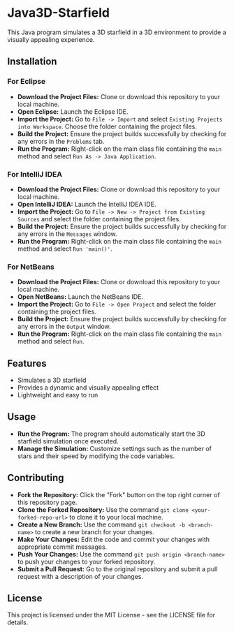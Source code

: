 <h1><b>Java3D-Starfield</b></h1>
<p>This Java program simulates a 3D starfield in a 3D environment to provide a visually appealing experience.</p>

<h2><b>Installation</b></h2>
    
<h3>For Eclipse</h3>
<ul>
<li><b>Download the Project Files:</b> Clone or download this repository to your local machine.</li>
<li><b>Open Eclipse:</b> Launch the Eclipse IDE.</li>
<li><b>Import the Project:</b> Go to <code>File -> Import</code> and select <code>Existing Projects into Workspace</code>. Choose the folder containing the project files.</li>
<li><b>Build the Project:</b> Ensure the project builds successfully by checking for any errors in the <code>Problems</code> tab.</li>
<li><b>Run the Program:</b> Right-click on the main class file containing the <code>main</code> method and select <code>Run As -> Java Application</code>.</li>
</ul>

<h3>For IntelliJ IDEA</h3>
<ul>
<li><b>Download the Project Files:</b> Clone or download this repository to your local machine.</li>
<li><b>Open IntelliJ IDEA:</b> Launch the IntelliJ IDEA IDE.</li>
<li><b>Import the Project:</b> Go to <code>File -> New -> Project from Existing Sources</code> and select the folder containing the project files.</li>
<li><b>Build the Project:</b> Ensure the project builds successfully by checking for any errors in the <code>Messages</code> window.</li>
<li><b>Run the Program:</b> Right-click on the main class file containing the <code>main</code> method and select <code>Run 'main()'</code>.</li>
</ul>

<h3>For NetBeans</h3>
<ul>
<li><b>Download the Project Files:</b> Clone or download this repository to your local machine.</li>
<li><b>Open NetBeans:</b> Launch the NetBeans IDE.</li>
<li><b>Import the Project:</b> Go to <code>File -> Open Project</code> and select the folder containing the project files.</li>
<li><b>Build the Project:</b> Ensure the project builds successfully by checking for any errors in the <code>Output</code> window.</li>
<li><b>Run the Program:</b> Right-click on the main class file containing the <code>main</code> method and select <code>Run</code>.</li>
</ul>

<h2>Features</h2>
<ul>
<li>Simulates a 3D starfield</li>
<li>Provides a dynamic and visually appealing effect</li>
<li>Lightweight and easy to run</li>
</ul>

<h2>Usage</h2>
<ul>
<li><b>Run the Program:</b> The program should automatically start the 3D starfield simulation once executed.</li>
<li><b>Manage the Simulation:</b> Customize settings such as the number of stars and their speed by modifying the code variables.</li>
</ul>

<h2>Contributing</h2>
<ul>
<li><b>Fork the Repository:</b> Click the "Fork" button on the top right corner of this repository page.</li>
<li><b>Clone the Forked Repository:</b> Use the command <code>git clone &lt;your-forked-repo-url&gt;</code> to clone it to your local machine.</li>
<li><b>Create a New Branch:</b> Use the command <code>git checkout -b &lt;branch-name&gt;</code> to create a new branch for your changes.</li>
<li><b>Make Your Changes:</b> Edit the code and commit your changes with appropriate commit messages.</li>
<li><b>Push Your Changes:</b> Use the command <code>git push origin &lt;branch-name&gt;</code> to push your changes to your forked repository.</li>
<li><b>Submit a Pull Request:</b> Go to the original repository and submit a pull request with a description of your changes.</li>
</ul>

<h2>License</h2>
<p>This project is licensed under the MIT License - see the LICENSE file for details.</p>
